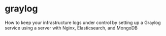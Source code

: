 # graylog
How to keep your infrastructure logs under control by setting up a Graylog service using a server with Nginx, Elasticsearch, and MongoDB
